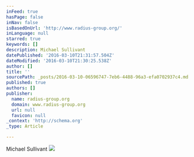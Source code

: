 ```yaml
---
inFeed: true
hasPage: false
inNav: false
isBasedOnUrl: 'http://www.radius-group.org/'
inLanguage: null
starred: true
keywords: []
description: Michael Sullivant
datePublished: '2016-03-10T21:31:57.504Z'
dateModified: '2016-03-10T21:30:25.538Z'
author: []
title: ''
sourcePath: _posts/2016-03-10-06596747-7eb6-4488-96a3-efa0702937c4.md
published: true
authors: []
publisher:
  name: radius-group.org
  domain: www.radius-group.org
  url: null
  favicon: null
_context: 'http://schema.org'
_type: Article

---
```

Michael Sullivant
![](http://www.radius-group.org/uploads/2/3/1/5/23152932/5665232.png)